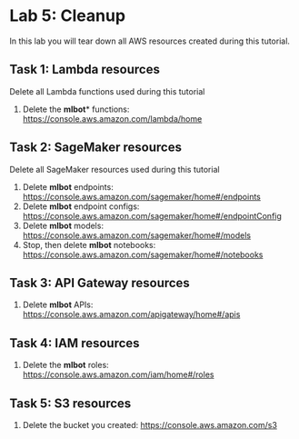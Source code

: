 # Lab 5: Cleanup
 In this lab you will tear down all AWS resources created during this tutorial.

## Task 1: Lambda resources
Delete all Lambda functions used during this tutorial
1. Delete the **mlbot*** functions: https://console.aws.amazon.com/lambda/home

## Task 2: SageMaker resources
Delete all SageMaker resources used during this tutorial
1. Delete **mlbot** endpoints: https://console.aws.amazon.com/sagemaker/home#/endpoints
2. Delete **mlbot** endpoint configs: https://console.aws.amazon.com/sagemaker/home#/endpointConfig
3. Delete **mlbot** models: https://console.aws.amazon.com/sagemaker/home#/models
4. Stop, then delete **mlbot** notebooks: https://console.aws.amazon.com/sagemaker/home#/notebooks

## Task 3: API Gateway resources
1. Delete **mlbot** APIs: https://console.aws.amazon.com/apigateway/home#/apis

## Task 4: IAM resources
1. Delete the **mlbot** roles: https://console.aws.amazon.com/iam/home#/roles

## Task 5: S3 resources
1. Delete the bucket you created: https://console.aws.amazon.com/s3
